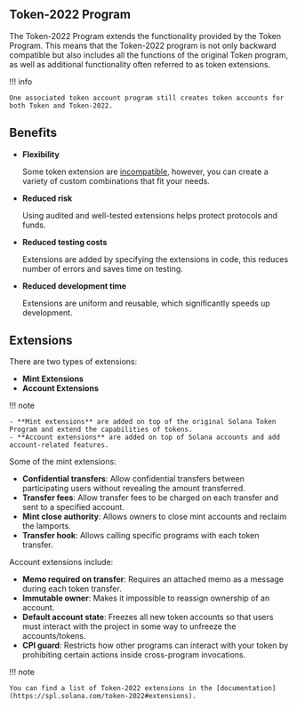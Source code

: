## Token-2022 Program

The Token-2022 Program extends the functionality provided by the Token Program. This means that the Token-2022 program is not only backward compatible but also includes all the functions of the original Token program, as well as additional functionality often referred to as token extensions.

!!! info

    One associated token account program still creates token accounts for both Token and Token-2022.

## Benefits

- **Flexibility**

    Some token extension are [incompatible](https://solana.com/developers/guides/token-extensions/getting-started#what-extensions-are-compatible-with-each-other), however, you can create a variety of custom combinations that fit your needs.

- **Reduced risk**

    Using audited and well-tested extensions helps protect protocols and funds.

- **Reduced testing costs**

    Extensions are added by specifying the extensions in code, this reduces number of errors and saves time on testing.

- **Reduced development time**

    Extensions are uniform and reusable, which significantly speeds up development.


## Extensions

There are two types of extensions:

- **Mint Extensions**
- **Account Extensions**

!!! note

    - **Mint extensions** are added on top of the original Solana Token Program and extend the capabilities of tokens.
    - **Account extensions** are added on top of Solana accounts and add account-related features.

Some of the mint extensions:

- **Confidential transfers**: Allow confidential transfers between participating users without revealing the amount transferred.
- **Transfer fees**: Allow transfer fees to be charged on each transfer and sent to a specified account.
- **Mint close authority**: Allows owners to close mint accounts and reclaim the lamports.
- **Transfer hook**: Allows calling specific programs with each token transfer.

Account extensions  include:

- **Memo required on transfer**: Requires an attached memo as a message during each token transfer.
- **Immutable owner**: Makes it impossible to reassign ownership of an account.
- **Default account state**: Freezes all new token accounts so that users must interact with the project in some way to unfreeze the accounts/tokens.
- **CPI guard**: Restricts how other programs can interact with your token by prohibiting certain actions inside cross-program invocations.

!!! note

    You can find a list of Token-2022 extensions in the [documentation](https://spl.solana.com/token-2022#extensions).
